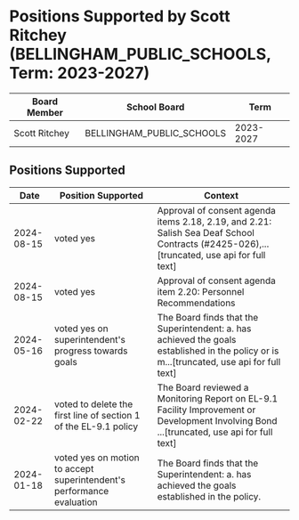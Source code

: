 # Positions Supported by Scott Ritchey (BELLINGHAM_PUBLIC_SCHOOLS, Term: 2023-2027)

| Board Member | School Board | Term |
|--------------|--------------|------|
| Scott Ritchey | BELLINGHAM_PUBLIC_SCHOOLS | 2023-2027 |

## Positions Supported

| Date       | Position Supported           | Context            |
|------------|------------------------------|--------------------|
| 2024-08-15 | voted yes | Approval of consent agenda items 2.18, 2.19, and 2.21: Salish Sea Deaf School Contracts (#2425-026),...[truncated, use api for full text] |
| 2024-08-15 | voted yes | Approval of consent agenda item 2.20: Personnel Recommendations |
| 2024-05-16 | voted yes on superintendent's progress towards goals | The Board finds that the Superintendent: a. has achieved the goals established in the policy or is m...[truncated, use api for full text] |
| 2024-02-22 | voted to delete the first line of section 1 of the EL-9.1 policy | The Board reviewed a Monitoring Report on EL-9.1 Facility Improvement or Development Involving Bond ...[truncated, use api for full text] |
| 2024-01-18 | voted yes on motion to accept superintendent's performance evaluation | The Board finds that the Superintendent: a. has achieved the goals established in the policy. |

